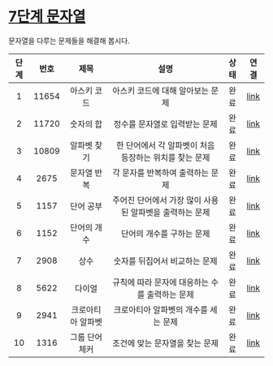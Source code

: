 # [7단계 문자열](https://www.acmicpc.net/step/7)
문자열을 다루는 문제들을 해결해 봅시다.

|단계|번호|제목|설명|상태|연결|
|:--:|:--:|:--:|:--:|:--:|:--:|
|1|11654|아스키 코드|아스키 코드에 대해 알아보는 문제|완료|[link](https://www.acmicpc.net/problem/11654)|
|2|11720|숫자의 합|정수를 문자열로 입력받는 문제|완료|[link](https://www.acmicpc.net/problem/11720)|
|3|10809|알파벳 찾기|한 단어에서 각 알파벳이 처음 등장하는 위치를 찾는 문제|완료|[link](https://www.acmicpc.net/problem/10809)|
|4|2675|문자열 반복|각 문자를 반복하여 출력하는 문제|완료|[link](https://www.acmicpc.net/problem/2675)|
|5|1157|단어 공부|주어진 단어에서 가장 많이 사용된 알파벳을 출력하는 문제|완료|[link](https://www.acmicpc.net/problem/1157)|
|6|1152|단어의 개수|단어의 개수를 구하는 문제|완료|[link](https://www.acmicpc.net/problem/1152)|
|7|2908|상수|숫자를 뒤집어서 비교하는 문제|완료|[link](https://www.acmicpc.net/problem/2908)|
|8|5622|다이얼|규칙에 따라 문자에 대응하는 수를 출력하는 문제|완료|[link](https://www.acmicpc.net/problem/5622)|
|9|2941|크로아티아 알파벳|크로아티아 알파벳의 개수를 세는 문제|완료|[link](https://www.acmicpc.net/problem/2941)|
|10|1316|그룹 단어 체커|조건에 맞는 문자열을 찾는 문제|완료|[link](https://www.acmicpc.net/problem/1316)|
